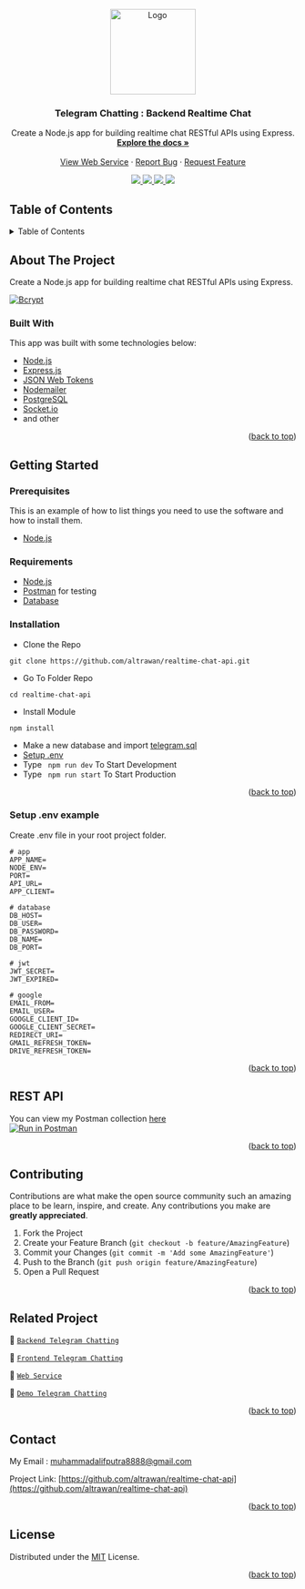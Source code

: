 <div id="top"></div>

<!-- PROJECT LOGO -->
<br />
<div align="center">
  <a href="https://github.com/altrawan/realtime-chat-api">
    <img src="https://lh3.googleusercontent.com/d/1VmImOVcKX-U-8k8jd3Ha70u8_hMJOEiy" alt="Logo" width="150px">
  </a>

  <h3 align="center">Telegram Chatting : Backend Realtime Chat</h3>

  <p align="center">
    Create a Node.js app for building realtime chat RESTful APIs using Express.
    <br />
    <a href="#table-of-contents"><strong>Explore the docs »</strong></a>
    <br />
    <br />
    <a href="https://telegram-chatting.herokuapp.com/">View Web Service</a>
    ·
    <a href="https://github.com/altrawan/realtime-chat-api/issues">Report Bug</a>
    ·
    <a href="https://github.com/altrawan/realtime-chat-api/issues">Request Feature</a>
  </p>
  
  <p align="center">
    <a href="https://github.com/altrawan/realtime-chat-api/issues">
      <img src="https://img.shields.io/github/issues/altrawan/realtime-chat-api?style=flat">
    </a>
    <a href="https://github.com/altrawan/realtime-chat-api/network/members">
      <img src="https://img.shields.io/github/forks/altrawan/realtime-chat-api?style=flat">
    </a>
    <a href="https://github.com/altrawan/realtime-chat-api/stargazers">
      <img src="https://img.shields.io/github/stars/altrawan/realtime-chat-api?style=flat">
    </a>
    <a href="./LICENSE">
      <img src="https://img.shields.io/github/license/altrawan/realtime-chat-api?style=flat">
    </a>
  </p>
</div>

<!-- TABLE OF CONTENTS -->
## Table of Contents
<details>
  <summary>Table of Contents</summary>
  <ol>
    <li>
      <a href="#about-the-project">About The Project</a>
      <ul>
        <li><a href="#built-with">Built With</a></li>
      </ul>
    </li>
    <li>
      <a href="#getting-started">Getting Started</a>
      <ul>
        <li><a href="#prerequisites">Prerequisites</a></li>
        <li><a href="#requirements">Requirements</a></li>
        <li><a href="#installation">Installation</a></li>
        <li><a href="#setup-env-example">Setup .env example</a></li>
      </ul>
    </li>
    <li><a href="#rest-api">REST API</a></li>
    <li><a href="#contributing">Contributing</a></li>
    <li><a href="#related-project">Related Project</a></li>
    <li><a href="#contributing">Contributing</a></li>
    <li><a href="#contact">Contact</a></li>
    <li><a href="#license">License</a></li>
  </ol>
</details>

<!-- ABOUT THE PROJECT -->
## About The Project
Create a Node.js app for building realtime chat RESTful APIs using Express.

[![Bcrypt](https://img.shields.io/github/package-json/dependency-version/altrawan/realtime-chat-api/bcrypt?color=brightgreen?style=flat-square&logo=appveyor)](https://nodejs.org/)

### Built With
This app was built with some technologies below:
- [Node.js](https://nodejs.org/en/)
- [Express.js](https://expressjs.com/)
- [JSON Web Tokens](https://jwt.io/)
- [Nodemailer](https://nodemailer.com/about/)
- [PostgreSQL](https://www.postgresql.org/)
- [Socket.io](https://socket.io/)
- and other

<p align="right">(<a href="#top">back to top</a>)</p>

<!-- GETTING STARTED -->
## Getting Started

### Prerequisites

This is an example of how to list things you need to use the software and how to install them.

* [Node.js](https://nodejs.org/en/download/)

### Requirements
* [Node.js](https://nodejs.org/en/)
* [Postman](https://www.getpostman.com/) for testing
* [Database](./blanja.sql)

### Installation

- Clone the Repo
```
git clone https://github.com/altrawan/realtime-chat-api.git
```
- Go To Folder Repo
```
cd realtime-chat-api
```
- Install Module
```
npm install
```
- Make a new database and import [telegram.sql](./blanja.sql)
- <a href="#setup-env-example">Setup .env</a>
- Type ` npm run dev` To Start Development
- Type ` npm run start` To Start Production

<p align="right">(<a href="#top">back to top</a>)</p>

### Setup .env example

Create .env file in your root project folder.

```env
# app
APP_NAME=
NODE_ENV=
PORT=
API_URL=
APP_CLIENT=

# database
DB_HOST=
DB_USER=
DB_PASSWORD=
DB_NAME=
DB_PORT=

# jwt
JWT_SECRET=
JWT_EXPIRED=

# google
EMAIL_FROM=
EMAIL_USER=
GOOGLE_CLIENT_ID=
GOOGLE_CLIENT_SECRET=
REDIRECT_URI=
GMAIL_REFRESH_TOKEN=
DRIVE_REFRESH_TOKEN=
```

<p align="right">(<a href="#top">back to top</a>)</p>

## REST API

You can view my Postman collection [here](https://www.postman.com/warped-shadow-374852/workspace/realtime-chat/overview)
</br>
[![Run in Postman](https://run.pstmn.io/button.svg)](https://app.getpostman.com/run-collection/19659051-c6105e73-8adf-43fa-ac97-915206fd49cd?action=collection%2Ffork&collection-url=entityId%3D19659051-c6105e73-8adf-43fa-ac97-915206fd49cd%26entityType%3Dcollection%26workspaceId%3D48100499-9974-4c89-8d1f-e53a8d5f8511)

<p align="right">(<a href="#top">back to top</a>)</p>

<!-- CONTRIBUTING -->
## Contributing

Contributions are what make the open source community such an amazing place to be learn, inspire, and create. Any contributions you make are **greatly appreciated**.

1. Fork the Project
2. Create your Feature Branch (`git checkout -b feature/AmazingFeature`)
3. Commit your Changes (`git commit -m 'Add some AmazingFeature'`)
4. Push to the Branch (`git push origin feature/AmazingFeature`)
5. Open a Pull Request

<p align="right">(<a href="#top">back to top</a>)</p>

## Related Project
:rocket: [`Backend Telegram Chatting`](https://github.com/altrawan/realtime-chat-api)

:rocket: [`Frontend Telegram Chatting`](https://github.com/altrawan/telegram-app)

:rocket: [`Web Service`](https://telegram-chatting.herokuapp.com/)

:rocket: [`Demo Telegram Chatting`](https://bit.ly/telegram-chatting)

<p align="right">(<a href="#top">back to top</a>)</p>

## Contact

My Email : muhammadalifputra8888@gmail.com

Project Link: [https://github.com/altrawan/realtime-chat-api](https://github.com/altrawan/realtime-chat-api)

<p align="right">(<a href="#top">back to top</a>)</p>

## License
Distributed under the [MIT](/LICENSE) License.

<p align="right">(<a href="#top">back to top</a>)</p>

